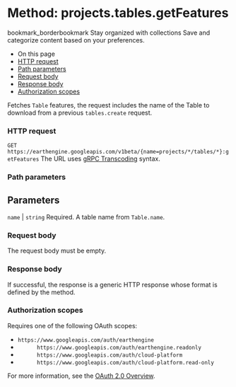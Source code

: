  
#  Method: projects.tables.getFeatures 
bookmark_borderbookmark Stay organized with collections  Save and categorize content based on your preferences. 
  * On this page
  * [HTTP request](https://developers.google.com/earth-engine/reference/rest/v1beta/projects.tables/getFeatures#http-request)
  * [Path parameters](https://developers.google.com/earth-engine/reference/rest/v1beta/projects.tables/getFeatures#path-parameters)
  * [Request body](https://developers.google.com/earth-engine/reference/rest/v1beta/projects.tables/getFeatures#request-body)
  * [Response body](https://developers.google.com/earth-engine/reference/rest/v1beta/projects.tables/getFeatures#response-body)
  * [Authorization scopes](https://developers.google.com/earth-engine/reference/rest/v1beta/projects.tables/getFeatures#authorization-scopes)


Fetches `Table` features, the request includes the name of the Table to download from a previous `tables.create` request.
### HTTP request
`GET https://earthengine.googleapis.com/v1beta/{name=projects/*/tables/*}:getFeatures`
The URL uses [gRPC Transcoding](https://google.aip.dev/127) syntax.
### Path parameters
Parameters  
---  
`name` |  `string` Required. A table name from `Table.name`.  
### Request body
The request body must be empty.
### Response body
If successful, the response is a generic HTTP response whose format is defined by the method.
### Authorization scopes
Requires one of the following OAuth scopes:
  * `https://www.googleapis.com/auth/earthengine`
  * `      https://www.googleapis.com/auth/earthengine.readonly`
  * `      https://www.googleapis.com/auth/cloud-platform`
  * `      https://www.googleapis.com/auth/cloud-platform.read-only`


For more information, see the [OAuth 2.0 Overview](https://developers.google.com/identity/protocols/OAuth2).
